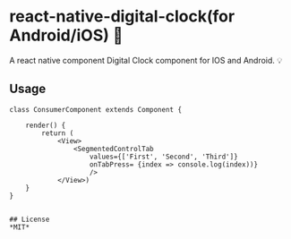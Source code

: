# react-native-digital-clock(for Android/iOS) 🚀


A react native component Digital Clock component for IOS and Android. 💡


## Usage
```
class ConsumerComponent extends Component {

    render() {
        return (
            <View>
                <SegmentedControlTab
                    values={['First', 'Second', 'Third']}
                    onTabPress= {index => console.log(index))}
                    />
            </View>)
    }
}


## License
*MIT*

